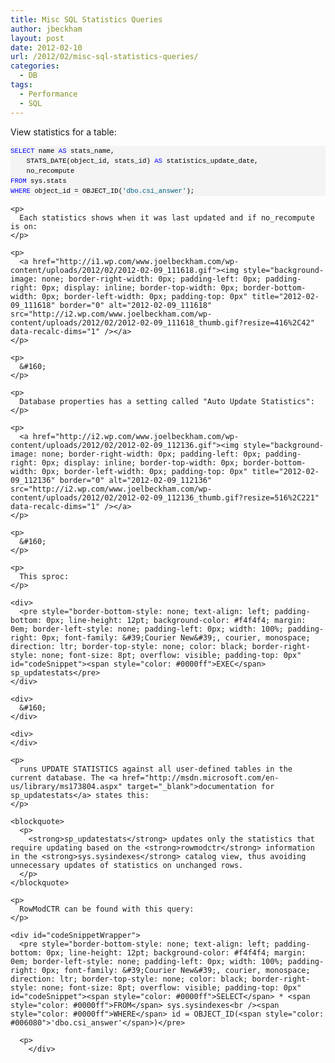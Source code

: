 ```yaml
---
title: Misc SQL Statistics Queries
author: jbeckham
layout: post
date: 2012-02-10
url: /2012/02/misc-sql-statistics-queries/
categories:
  - DB
tags:
  - Performance
  - SQL
---
```

View statistics for a table:

<div id="codeSnippetWrapper">
  <pre style="border-bottom-style: none; text-align: left; padding-bottom: 0px; line-height: 12pt; background-color: #f4f4f4; margin: 0em; border-left-style: none; padding-left: 0px; width: 100%; padding-right: 0px; font-family: &#39;Courier New&#39;, courier, monospace; direction: ltr; border-top-style: none; color: black; border-right-style: none; font-size: 8pt; overflow: visible; padding-top: 0px" id="codeSnippet"><span style="color: #0000ff">SELECT</span> name <span style="color: #0000ff">AS</span> stats_name, <br />    STATS_DATE(object_id, stats_id) <span style="color: #0000ff">AS</span> statistics_update_date,<br />    no_recompute<br /><span style="color: #0000ff">FROM</span> sys.stats <br /><span style="color: #0000ff">WHERE</span> object_id = OBJECT_ID(<span style="color: #006080">'dbo.csi_answer'</span>);</pre>
  
  <p>
    </div> 
    
    <p>
      Each statistics shows when it was last updated and if no_recompute is on:
    </p>
    
    <p>
      <a href="http://i1.wp.com/www.joelbeckham.com/wp-content/uploads/2012/02/2012-02-09_111618.gif"><img style="background-image: none; border-right-width: 0px; padding-left: 0px; padding-right: 0px; display: inline; border-top-width: 0px; border-bottom-width: 0px; border-left-width: 0px; padding-top: 0px" title="2012-02-09_111618" border="0" alt="2012-02-09_111618" src="http://i2.wp.com/www.joelbeckham.com/wp-content/uploads/2012/02/2012-02-09_111618_thumb.gif?resize=416%2C42" data-recalc-dims="1" /></a>
    </p>
    
    <p>
      &#160;
    </p>
    
    <p>
      Database properties has a setting called "Auto Update Statistics":
    </p>
    
    <p>
      <a href="http://i2.wp.com/www.joelbeckham.com/wp-content/uploads/2012/02/2012-02-09_112136.gif"><img style="background-image: none; border-right-width: 0px; padding-left: 0px; padding-right: 0px; display: inline; border-top-width: 0px; border-bottom-width: 0px; border-left-width: 0px; padding-top: 0px" title="2012-02-09_112136" border="0" alt="2012-02-09_112136" src="http://i2.wp.com/www.joelbeckham.com/wp-content/uploads/2012/02/2012-02-09_112136_thumb.gif?resize=516%2C221" data-recalc-dims="1" /></a>
    </p>
    
    <p>
      &#160;
    </p>
    
    <p>
      This sproc:
    </p>
    
    <div>
      <pre style="border-bottom-style: none; text-align: left; padding-bottom: 0px; line-height: 12pt; background-color: #f4f4f4; margin: 0em; border-left-style: none; padding-left: 0px; width: 100%; padding-right: 0px; font-family: &#39;Courier New&#39;, courier, monospace; direction: ltr; border-top-style: none; color: black; border-right-style: none; font-size: 8pt; overflow: visible; padding-top: 0px" id="codeSnippet"><span style="color: #0000ff">EXEC</span> sp_updatestats</pre>
    </div>
    
    <div>
      &#160;
    </div>
    
    <div>
    </div>
    
    <p>
      runs UPDATE STATISTICS against all user-defined tables in the current database. The <a href="http://msdn.microsoft.com/en-us/library/ms173804.aspx" target="_blank">documentation for sp_updatestats</a> states this:
    </p>
    
    <blockquote>
      <p>
        <strong>sp_updatestats</strong> updates only the statistics that require updating based on the <strong>rowmodctr</strong> information in the <strong>sys.sysindexes</strong> catalog view, thus avoiding unnecessary updates of statistics on unchanged rows.
      </p>
    </blockquote>
    
    <p>
      RowModCTR can be found with this query:
    </p>
    
    <div id="codeSnippetWrapper">
      <pre style="border-bottom-style: none; text-align: left; padding-bottom: 0px; line-height: 12pt; background-color: #f4f4f4; margin: 0em; border-left-style: none; padding-left: 0px; width: 100%; padding-right: 0px; font-family: &#39;Courier New&#39;, courier, monospace; direction: ltr; border-top-style: none; color: black; border-right-style: none; font-size: 8pt; overflow: visible; padding-top: 0px" id="codeSnippet"><span style="color: #0000ff">SELECT</span> * <span style="color: #0000ff">FROM</span> sys.sysindexes<br /><span style="color: #0000ff">WHERE</span> id = OBJECT_ID(<span style="color: #006080">'dbo.csi_answer'</span>)</pre>
      
      <p>
        </div>